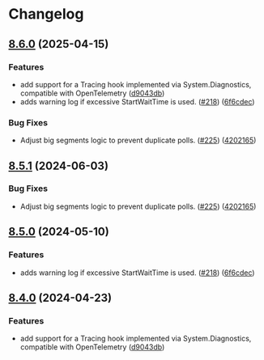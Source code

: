 # Changelog

## [8.6.0](https://github.com/panbohaha/dotnet-server-sdk/compare/v8.5.1...8.6.0) (2025-04-15)


### Features

* add support for a Tracing hook implemented via System.Diagnostics, compatible with OpenTelemetry ([d9043db](https://github.com/panbohaha/dotnet-server-sdk/commit/d9043dbd9b0b5d962843b14607cbe6c7a5d48e06))
* adds warning log if excessive StartWaitTime is used. ([#218](https://github.com/panbohaha/dotnet-server-sdk/issues/218)) ([6f6cdec](https://github.com/panbohaha/dotnet-server-sdk/commit/6f6cdec155fd46bcfc17ce18246e760c456adbaf))


### Bug Fixes

* Adjust big segments logic to prevent duplicate polls. ([#225](https://github.com/panbohaha/dotnet-server-sdk/issues/225)) ([4202165](https://github.com/panbohaha/dotnet-server-sdk/commit/4202165dc60a39f97dbbc1df9730db1bb6f90009))

## [8.5.1](https://github.com/launchdarkly/dotnet-server-sdk/compare/8.5.0...8.5.1) (2024-06-03)


### Bug Fixes

* Adjust big segments logic to prevent duplicate polls. ([#225](https://github.com/launchdarkly/dotnet-server-sdk/issues/225)) ([4202165](https://github.com/launchdarkly/dotnet-server-sdk/commit/4202165dc60a39f97dbbc1df9730db1bb6f90009))

## [8.5.0](https://github.com/launchdarkly/dotnet-server-sdk/compare/8.4.0...8.5.0) (2024-05-10)


### Features

* adds warning log if excessive StartWaitTime is used. ([#218](https://github.com/launchdarkly/dotnet-server-sdk/issues/218)) ([6f6cdec](https://github.com/launchdarkly/dotnet-server-sdk/commit/6f6cdec155fd46bcfc17ce18246e760c456adbaf))

## [8.4.0](https://github.com/launchdarkly/dotnet-server-sdk/compare/8.3.0...8.4.0) (2024-04-23)


### Features

* add support for a Tracing hook implemented via System.Diagnostics, compatible with OpenTelemetry ([d9043db](https://github.com/launchdarkly/dotnet-server-sdk/commit/d9043dbd9b0b5d962843b14607cbe6c7a5d48e06))
